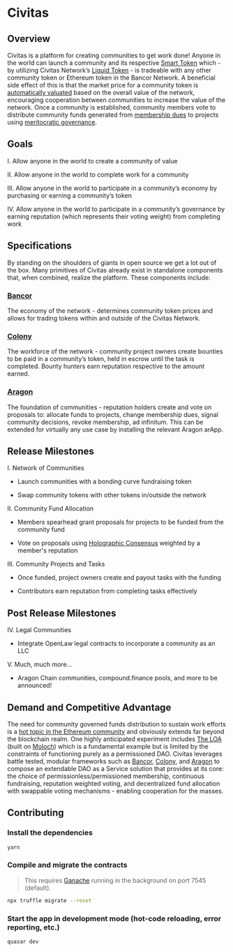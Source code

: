 # Civitas

## Overview

Civitas is a platform for creating communities to get work done! Anyone in the world can launch a community and its respective [Smart Token](https://support.bancor.network/hc/en-us/articles/360000472072-How-does-a-Smart-Token-work-) which - by utilizing Civitas Network’s [Liquid Token](https://support.bancor.network/hc/en-us/articles/360000457992-What-is-a-Liquid-Token-) - is tradeable with any other community token or Ethereum token in the Bancor Network. A beneficial side effect of this is that the market price for a community token is [automatically valuated](https://support.bancor.network/hc/en-us/articles/360000503372-How-does-automatic-pricing-and-market-making-work-) based on the overall value of the network, encouraging cooperation between communities to increase the value of the network. Once a community is established, community members vote to distribute community funds generated from [membership dues](https://1337alliance.com/) to projects using [meritocratic governance](https://blog.colony.io/the-colony-reputation-system-5616293c3949/).

## Goals

I. Allow anyone in the world to create a community of value

II. Allow anyone in the world to complete work for a community

III. Allow anyone in the world to participate in a community’s economy by purchasing or earning a community’s token

IV. Allow anyone in the world to participate in a community’s governance by earning reputation (which represents their voting weight) from completing work

## Specifications

By standing on the shoulders of giants in open source we get a lot out of the box. Many primitives of Civitas already exist in standalone components that, when combined, realize the platform. These components include:

### [Bancor](https://about.bancor.network/protocol/)

The economy of the network - determines community token prices and allows for trading tokens within and outside of the Civitas Network.

### [Colony](https://colony.io/)

The workforce of the network - community project owners create bounties to be paid in a community’s token, held in escrow until the task is completed. Bounty hunters earn reputation respective to the amount earned.

### [Aragon](https://aragon.org/)

The foundation of communities - reputation holders create and vote on proposals to: allocate funds to projects, change membership dues, signal community decisions, revoke membership, ad infinitum. This can be extended for virtually any use case by installing the relevant Aragon arApp.

## Release Milestones

I. Network of Communities

- Launch communities with a bonding curve fundraising token

- Swap community tokens with other tokens in/outside the network

II. Community Fund Allocation

- Members spearhead grant proposals for projects to be funded from the community fund

- Vote on proposals using [Holographic Consensus](https://medium.com/daostack/holographic-consensus-part-1-116a73ba1e1c) weighted by a member's reputation

III. Community Projects and Tasks

- Once funded, project owners create and payout tasks with the funding

- Contributors earn reputation from completing tasks effectively

## Post Release Milestones

IV. Legal Communities

- Integrate OpenLaw legal contracts to incorporate a community as an LLC

V. Much, much more…

- Aragon Chain communities, compound.finance pools, and more to be announced!

## Demand and Competitive Advantage

The need for community governed funds distribution to sustain work efforts is a [hot topic in the Ethereum community](https://medium.com/streamrblog/a-proposal-for-ethereum-voting-mechanisms-and-common-funds-distribution-f637eb2515b1) and obviously extends far beyond the blockchain realm. One highly anticipated experiment includes [The LOA](https://medium.com/coinmonks/venturing-into-the-lao-comparing-molochdao-and-vmlao-solidity-designs-81da2361dba5) (built on [Moloch](https://medium.com/@simondlr/the-moloch-dao-collapsing-the-firm-2a800b3aa2e7)) which is a fundamental example but is limited by the constraints of functioning purely as a permissioned DAO. Civitas leverages battle tested, modular frameworks such as [Bancor](https://about.bancor.network/protocol/), [Colony](https://colony.io/), and [Aragon](https://aragon.org/) to compose an extendable DAO as a Service solution that provides at its core: the choice of permissionless/permissioned membership, continuous fundraising, reputation weighted voting, and decentralized fund allocation with swappable voting mechanisms - enabling cooperation for the masses.

## Contributing

### Install the dependencies

```bash
yarn
```

### Compile and migrate the contracts

> This requires [Ganache](https://www.trufflesuite.com/ganache) running in the background on port 7545 (default).

```bash
npx truffle migrate --reset
```

### Start the app in development mode (hot-code reloading, error reporting, etc.)

```bash
quasar dev
```
